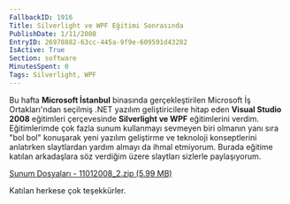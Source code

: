 ```yaml
---
FallbackID: 1916
Title: Silverlight ve WPF Eğitimi Sonrasında
PublishDate: 1/11/2008
EntryID: 26978882-63cc-445a-9f9e-609591d43282
IsActive: True
Section: software
MinutesSpent: 0
Tags: Silverlight, WPF
---
```

Bu hafta **Microsoft İstanbul** binasında gerçekleştirilen Microsoft İş
Ortakları'ndan seçilmiş .NET yazılım geliştiricilere hitap eden **Visual
Studio 2008** eğitimleri çerçevesinde **Silverlight ve WPF**
eğitimlerini verdim. Eğitimlerimde çok fazla sunum kullanmayı sevmeyen
biri olmanın yanı sıra "bol bol" konuşarak yeni yazılım geliştirme ve
teknoloji konseptlerini anlatırken slaytlardan yardım almayı da ihmal
etmiyorum. Burada eğitime katılan arkadaşlara söz verdiğim üzere
slaytları sizlerle paylaşıyorum.

[Sunum Dosyaları - 11012008\_2.zip (5.99
MB)](http://cdn.daron.yondem.com/assets/1916/11012008_2.zip)

Katılan herkese çok teşekkürler.


